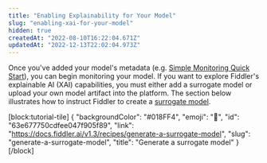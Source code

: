```yaml
---
title: "Enabling Explainability for Your Model"
slug: "enabling-xai-for-your-model"
hidden: true
createdAt: "2022-08-10T16:22:04.671Z"
updatedAt: "2022-12-13T22:02:04.973Z"
---
```

Once you've added your model's metadata (e.g. [Simple Monitoring Quick Start](https://docs.fiddler.ai/docs/simple-monitoring-quick-start)), you can begin monitoring your model.  If you want to explore Fiddler's explainable AI (XAI) capabilities, you must either add a surrogate model or upload your own model artifact into the platform.  The section below illustrates how to instruct Fiddler to create a [surrogate model](https://docs.fiddler.ai/docs/surrogate-models).


[block:tutorial-tile]
{
  "backgroundColor": "#018FF4",
  "emoji": "🦉",
  "id": "63e677750cdfee047f905f89",
  "link": "https://docs.fiddler.ai/v1.3/recipes/generate-a-surrogate-model",
  "slug": "generate-a-surrogate-model",
  "title": "Generate a surrogate model"
}
[/block]